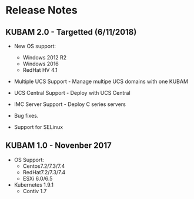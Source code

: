# Release Notes

## KUBAM 2.0 - Targetted (6/11/2018)

* New OS support: 
	* Windows 2012 R2
	* Windows 2016
	* RedHat HV 4.1

* Multiple UCS Support - Manage multipe UCS domains with one KUBAM
* UCS Central Support - Deploy with UCS Central
* IMC Server Support - Deploy C series servers
* Bug fixes.
* Support for SELinux


## KUBAM 1.0 - Novenber 2017

* OS Support:
	* Centos7.2/7.3/7.4
	* RedHat7.2/7.3/7.4
	* ESXi 6.0/6.5
* Kubernetes 1.9.1
	* Contiv 1.7